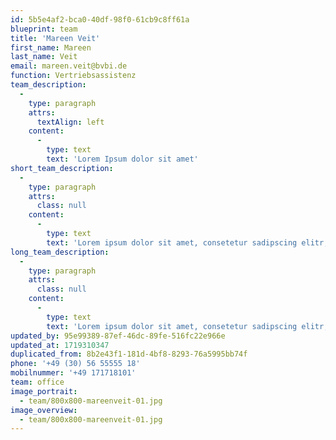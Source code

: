 ```yaml
---
id: 5b5e4af2-bca0-40df-98f0-61cb9c8ff61a
blueprint: team
title: 'Mareen Veit'
first_name: Mareen
last_name: Veit
email: mareen.veit@bvbi.de
function: Vertriebsassistenz
team_description:
  -
    type: paragraph
    attrs:
      textAlign: left
    content:
      -
        type: text
        text: 'Lorem Ipsum dolor sit amet'
short_team_description:
  -
    type: paragraph
    attrs:
      class: null
    content:
      -
        type: text
        text: 'Lorem ipsum dolor sit amet, consetetur sadipscing elitr, sed diam nonumy eirmod tempor invidunt ut labore et dolore magna aliquyam erat, sed diam voluptua. Lorem ipsum dolor sit amet, consetetur sadipscing elitr, sed diam nonumy eirmod tempor invidunt ut labore et dolore magna aliquyam erat, sed diam voluptua. '
long_team_description:
  -
    type: paragraph
    attrs:
      class: null
    content:
      -
        type: text
        text: 'Lorem ipsum dolor sit amet, consetetur sadipscing elitr, sed diam nonumy eirmod tempor invidunt ut labore et dolore magna aliquyam erat, sed diam voluptua. Lorem ipsum dolor sit amet, consetetur sadipscing elitr, sed diam nonumy eirmod tempor invidunt ut labore et dolore magna aliquyam erat, sed diam voluptua. Lorem ipsum dolor sit amet, consetetur sadipscing elitr, sed diam nonumy eirmod tempor invidunt ut labore et dolore magna aliquyam erat, sed diam voluptua. Lorem ipsum dolor sit amet, consetetur sadipscing elitr, sed diam nonumy eirmod tempor invidunt ut labore et dolore magna aliquyam erat, sed diam voluptua. '
updated_by: 95e99389-87ef-46dc-89fe-516fc22e966e
updated_at: 1719310347
duplicated_from: 8b2e43f1-181d-4bf8-8293-76a5995bb74f
phone: '+49 (30) 56 55555 18'
mobilnummer: '+49 171718101'
team: office
image_portrait:
  - team/800x800-mareenveit-01.jpg
image_overview:
  - team/800x800-mareenveit-01.jpg
---
```

